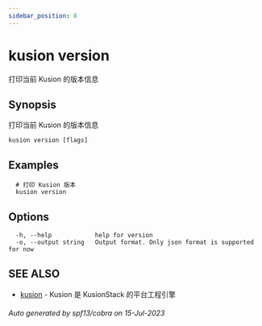 ```yaml
---
sidebar_position: 8
---
```

# kusion version

打印当前 Kusion 的版本信息

## Synopsis

打印当前 Kusion 的版本信息

```
kusion version [flags]
```

## Examples

```
  # 打印 Kusion 版本
  kusion version
```

## Options

```
  -h, --help            help for version
  -o, --output string   Output format. Only json format is supported for now
```

## SEE ALSO

* [kusion](index.md)	 - Kusion 是 KusionStack 的平台工程引擎

###### Auto generated by spf13/cobra on 15-Jul-2023
